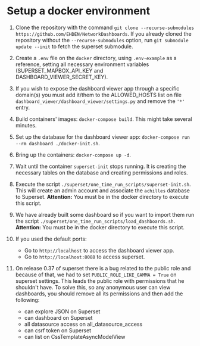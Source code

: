 # Setup a docker environment

1. Clone the repository with the command `git clone --recurse-submodules https://github.com/EHDEN/NetworkDashboards`. If you already cloned the repository without the `--recurse-submodules` option, run `git submodule update --init` to fetch the superset submodule.

2. Create a `.env` file on the `docker` directory, using `.env-example` as a reference, setting all necessary environment variables (SUPERSET\_MAPBOX\_API\_KEY and DASHBOARD\_VIEWER\_SECRET\_KEY).

3. If you wish to expose the dashboard viewer app through a specific domain(s) you must add it/them to the ALLOWED_HOSTS list on file `dashboard_viewer/dashboard_viewer/settings.py` and remove the `'*'` entry.

4. Build containers' images: `docker-compose build`. This might take several minutes.

5. Set up the database for the dashboard viewer app: `docker-compose run --rm dashboard ./docker-init.sh`.

6. Bring up the containers: `docker-compose up -d`.

7. Wait until the container `superset-init` stops running. It is creating the necessary tables on the database and creating permissions and roles.

8. Execute the script `./superset/one_time_run_scripts/superset-init.sh`. This will create an admin account and associate the `achilles` database to Superset. **Attention:** You must be in the docker directory to execute this script.

9. We have already built some dashboard so if you want to import them run the script `./superset/one_time_run_scripts/load_dashboards.sh`. **Attention:** You must be in the docker directory to execute this script.

10. If you used the default ports:

    - Go to `http://localhost` to access the dashboard viewer app.
    - Go to `http://localhost:8088` to access superset.

11. On release 0.37 of superset there is a bug related to the public role and because of that, we had to set `PUBLIC_ROLE_LIKE_GAMMA = True` on superset settings. This leads the public role with permissions that he shouldn't have. To solve this, so any anonymous user can view dashboards, you should remove all its permissions and then add the following:

    - can explore JSON on Superset
    - can dashboard on Superset
    - all datasource access on all_datasource_access
    - can csrf token on Superset
    - can list on CssTemplateAsyncModelView
